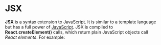 # JSX
__JSX__ is a syntax extension to JavaScript. It is similar to a template language but has a full power of [JavaScript](https://ru.wikipedia.org/wiki/JavaScript). JSX is compiled to __React.createElement()__ calls, which return plain JavaScript objects call _React elements_. For example:
